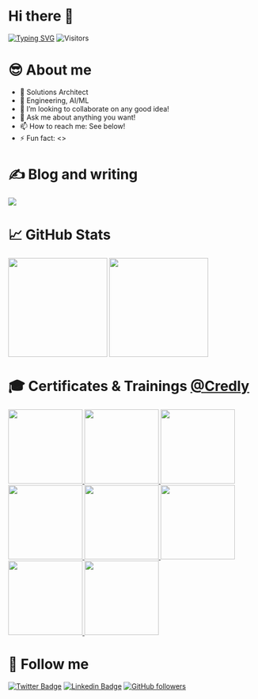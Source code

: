 <!--
**kuldeepsingh-in/kuldeepsingh-in** is a ✨ _special_ ✨ repository because its `README.md` (this file) appears on your GitHub profile.
Here are some ideas to get you started:
- 🔭 I’m currently working on ...
- 🌱 I’m currently learning ...
https://api.visitorbadge.io/api/status?path=https://github.com/kuldeepsingh-in/kuldeepsingh-in - GET
https://api.visitorbadge.io/api/visitors?path=https%3A%2F%2Fgithub.com%2Fkuldeepsingh-in%2Fkuldeepsingh-in&labelColor=%231d3658&countColor=%2330686f
-->

# Hi there 👋

[![Typing SVG](https://readme-typing-svg.demolab.com?font=Fira+Code&pause=1000&width=435&lines=Welcome+to+my+GitHub+profile)](https://git.io/typing-svg) ![Visitors](https://api.visitorbadge.io/api/visitors?path=https%3A%2F%2Fgithub.com%2Fkuldeepsingh-in%2Fkuldeepsingh-in&label=Visitors%20%3A&labelColor=%230a1930&countColor=%230a1930&labelStyle=none)

<!--
```kusto
Kuldeep Singh
| where Title == 'Cloud and Data Architect'
  and Focus == 'Microsoft Azure / Data Architecture / ESG / Sustainability' 
| project 
Location: London UK, 
Email: 'in.singhkuldeep@gmail.com', 
LinkedIn: 'https://www.linkedin.com/in/kuldeepsingh-in/'
```
-->

# 😎 About me 

- 🔭 Solutions Architect
- 🌱 Engineering, AI/ML
- 👯 I’m looking to collaborate on any good idea!
- 💬 Ask me about anything you want!
- 📫 How to reach me: See below!
- ⚡ Fun fact: <>

# ✍️ Blog and writing
<!-- blog-post-list:start -->
<a href="https://github.com/kuldeepsingh-in/TechWithKD">
  <img src="https://github-readme-stats.vercel.app/api/pin/?username=kuldeepsingh-in&repo=TechWithKD&theme=transparent" />
</a>

<!--
### [Azure Data](https://github.com/kuldeepsingh-in/TechWithKD) 
> Last updated: Saturday, July 20, 2023 at 12:24:46 AM

### [Azure DevOps](https://github.com/kuldeepsingh-in/TechWithKD) 
> Last updated: Saturday, July 20, 2023 at 12:24:46 AM

### [Databricks](https://github.com/kuldeepsingh-in/TechWithKD) 
> Last updated: Saturday, July 20, 2023 at 12:24:46 AM
-->

<!--
[Read more](https://kuldeepsingh-in.github.io/)
> Last updated: Saturday, July 20, 2023 at 12:24:46 AM
> Showing 2 of 15 posts.
[![Title 1](https://kuldeepsingh-in.github.io/)
-->
<!-- blog-post-list:end -->

# 📈 GitHub Stats
<picture>
  <img height=200 align="center" src="https://raw.githubusercontent.com/kuldeepsingh-in/github-stats/master/generated/overview.svg#kd-darkmode" />
</picture>
<picture>
  <img height=200 align="center" src="https://raw.githubusercontent.com/kuldeepsingh-in/github-stats/master/generated/languages.svg#kd-darkmode" />
</picture>
<!--
<picture>
  <img height=200 align="center" src="https://github-readme-stats.vercel.app/api?username=kuldeepsingh-in&rank_icon=github&show_icons=true&theme=transparent" />
</picture>
<picture>
  <img height=200 align="center" src="https://github-readme-stats.vercel.app/api/top-langs?username=kuldeepsingh-in&theme=transparent&hide=HTML,Less,SCSS&layout=compact&langs_count=8" />
</picture>
&card_width=320 -->
<!--
<picture>
<source srcset="https://github-readme-stats.vercel.app/api?username=kuldeepsingh-in&show_icons=true&theme=dark" media="(prefers-color-scheme: dark)"/>
<source srcset="https://github-readme-stats.vercel.app/api?username=kuldeepsingh-in&show_icons=true" media="(prefers-color-scheme: light), (prefers-color-scheme: no-preference)"/>
<img src="https://github-readme-stats.vercel.app/api?username=kuldeepsingh-in&show_icons=true" />
</picture>
<picture>
<source srcset="https://github-readme-stats.vercel.app/api/top-langs/?username=kuldeepsingh-in&layout=compact&show_icons=true&theme=dark" media="(prefers-color-scheme: dark)"/>
<source srcset="https://github-readme-stats.vercel.app/api/top-langs/?username=kuldeepsingh-in&layout=compact&show_icons=true" media="(prefers-color-scheme: light), (prefers-color-scheme: no-preference)"/>
<img src="https://github.com/kuldeepsingh-in/github-readme-stats" />
</picture>
-->

# 🎓 Certificates & Trainings [@Credly](https://www.credly.com/users/kuldeepsingh/badges)
<!--START_SECTION:badges-->
<!--Cloud solutions Architect -->
<a href="https://www.credly.com/badges/29899de4-4629-46f3-b0cf-a4060d2d14af/public_url">
  <img height="150px" src="https://images.credly.com/images/987adb7e-49be-4e24-b67e-55986bd3fe66/azure-solutions-architect-expert-600x600.png" />
</a>
<!--S2 Case4 -->
<a href="https://www.credly.com/badges/29899de4-4629-46f3-b0cf-a4060d2d14af/public_url">
  <img height="150px" src="https://images.credly.com/images/79b22d1d-cb2d-471e-add7-bbe2e1672f61/image.png" />
</a>
<!--S2 Case3 -->
<a href="https://www.credly.com/badges/4eb65ef4-bff4-4e6c-ac95-878ec41fde99/public_url">
  <img height="150px" src="https://images.credly.com/images/27c40e7b-98b2-4312-b52c-4454f6c90c52/image.png" />
</a>
<!--S2 Case2 -->
<a href="https://www.credly.com/badges/05a43871-0b92-4b73-8dcf-eb7db59916c8/public_url">
  <img height="150px" src="https://images.credly.com/images/8fc10fee-7b05-4b86-8504-01abf614bcac/image.png" />
</a>
<!--S2 Case1 -->
<a href="https://www.credly.com/badges/05a43871-0b92-4b73-8dcf-eb7db59916c8/public_url">
  <img height="150px" src="https://images.credly.com/images/304d7409-3dd5-40b6-ab20-88d3ec012eb1/image.png" />
</a>
<!--S2 Onboarding -->
<a href="https://www.credly.com/badges/05a43871-0b92-4b73-8dcf-eb7db59916c8/public_url">
  <img height="150px" src="https://images.credly.com/images/84201552-025f-4b97-81c4-55be4ba896ff/image.png" />
</a>
<!--S1 2022 -->
<a href="https://www.credly.com/badges/05a43871-0b92-4b73-8dcf-eb7db59916c8/public_url">
  <img height="150px" src="https://images.credly.com/images/6726e724-5ce8-477e-93f5-6b39d6933273/image.png" />
</a>
<!--S1 Case1 -->
<a href="https://www.credly.com/badges/05a43871-0b92-4b73-8dcf-eb7db59916c8/public_url">
  <img height="150px" src="https://images.credly.com/images/14d53c52-2701-4045-9f89-e5e510eee2fd/image.png" />
</a>
<!--END_SECTION:badges-->

# 🔔 Follow me
[![Twitter Badge](https://img.shields.io/twitter/follow/in_kuldeepsingh?style=social)](https://twitter.com/in_kuldeepsingh)
[![Linkedin Badge](https://img.shields.io/badge/-KuldeepSingh-blue?style=flat-square&logo=Linkedin&logoColor=white&link=https://www.linkedin.com/in/kuldeep-in/)](https://www.linkedin.com/in/kuldeep-in/) 
[![GitHub followers](https://img.shields.io/github/followers/kuldeepsingh-in?label=Follow&style=social)](https://github.com/kuldeep-in/?tab=follow)
